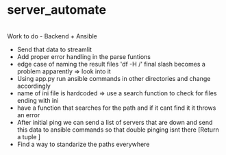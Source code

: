 # server_automate

<br />Work to do - Backend + Ansible
- Send that data to streamlit
- Add proper error handling in the parse funtions
- edge case of naming the result files 'df -H /' final slash becomes a problem apparently => look into it
- Using app.py run ansible commands in other directories and change accordingly
- name of ini file is hardcoded => use a search function to check for files ending with ini
- have a function that searches for the path and if it cant find it it throws an error
- After initial ping we can send a list of servers that are down and send this data to ansible commands so that double pinging isnt there [Return a tuple ]
- Find a way to standarize the paths everywhere